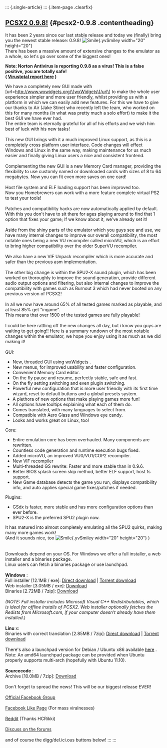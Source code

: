 ::: {.single-article}
::: {.item-page .clearfix}
## [PCSX2 0.9.8!](/85-pcsx2-0-9-8.html) {#pcsx2-0.9.8 .contentheading}

It has been 2 years since our last stable release and today we (finally)
bring you the newest stable release: 0.9.8!
![Smile](https://pcsx2.net/images/stories/frontend/smilies/smile.gif){.yvSmiley
width="20" height="20"}\
There has been a massive amount of extensive changes to the emulator as
a whole, so let\'s go over some of the biggest ones!

**Note: Norton Antivirus is reporting 0.9.8 as a virus! This is a false
positive, you are totally safe!**\
**( [Virustotal report
here](http://www.virustotal.com/file-scan/report.html?id=fe6efa4e21068f4e391184718baf5d88d03995b4fad56b97dab22873dcdd9cd3-1304289866)
)**

We have a completely new GUI made with
\[url=http://www.wxwidgets.org/\]wxWidgets\[/url\] to make the whole
user experience simpler and more user friendly, whilst providing us with
a platform in which we can easily add new features. For this we have to
give our thanks to Air (Jake Stine) who recently left the team, who
worked on this for many months (in what was pretty much a solo effort)
to make it the best GUI we have ever had.\
The entire team is eternally grateful for all of his efforts and we wish
him best of luck with his new tasks!\
\
This new GUI brings with it a much improved Linux support, as this is a
completely cross platform user interface. Code changes will effect
Windows and Linux in the same way, making maintenance for us much easier
and finally giving Linux users a nice and consistent frontend.\
\
Complementing the new GUI is a new Memory Card manager, providing the
flexibility to use customly named or downloaded cards with sizes of 8 to
64 megabytes. Now you can fit even more saves on one card!\
\
Host file system and ELF loading support has been improved too.\
Now you Homebrewers can work with a more feature complete virtual PS2 to
test your tools!\
\
Patches and compatibility hacks are now automatically applied by
default.\
With this you don\'t have to sit there for ages playing around to find
that 1 option that fixes your game; If we know about it, we\'ve already
set it!\
\
Aside from the shiny parts of the emulator which you guys see and use,
we have many internal changes to improve our overall compatibility, the
most notable ones being a new VU recompiler called microVU, which is an
effort to bring higher compatibility over the older SuperVU recompiler.\
\
We also have a new VIF Unpack recompiler which is more accurate and
safer than the previous asm implementation.\
\
The other big change is within the SPU2-X sound plugin, which has been
worked on thoroughly to improve the sound generation, provide different
audio output options and filtering, but also internal changes to improve
the compatibility with games such as Burnout 3 which had never booted on
any previous version of PCSX2!\
\
In all we now have around 65% of all tested games marked as playable,
and at least 85% get \"ingame\".\
This means that over 1500 of the tested games are fully playable!\
\
I could be here rattling off the new changes all day, but i know you
guys are waiting to get going!! Here is a summary rundown of the most
notable changes within the emulator, we hope you enjoy using it as much
as we did making it!\
\
GUI:

-   New, threaded GUI using [wxWidgets](http://www.wxwidgets.org/) .
-   New menus, for improved usability and faster configuration.
-   Convenient Memory Card editor.
-   On the fly pause and resume, perfectly stable, safe and fast.
-   On the fly setting switching and even plugin switching.
-   Powerful new configuration that is more user friendly with its first
    time wizard, reset to default buttons and a global presets system.
-   A plethora of new options that make playing games more fun!
-   All options have tooltips explaining what each of them do.
-   Comes translated, with many languages to select from.
-   Compatible with Aero Glass and Windows eye candy.
-   Looks and works great on Linux, too!

Core:

-   Entire emulation core has been overhauled. Many components are
    rewritten.
-   Countless code generation and runtime execution bugs fixed.
-   Added microVU, an improved VU0/VU1/COP2 recompiler.
-   New VIF recompiler
-   Multi-threaded GS rewrite: Faster and more stable than in 0.9.6.
-   Better BIOS splash screen skip method, better ELF support, host fs
    support.
-   New Game database detects the game you run, displays compatibility
    info, and auto applies special game fixes/patches if needed.

Plugins:

-   GSdx is faster, more stable and has more configuration options than
    ever before.
-   SPU2-X is the preferred SPU2 plugin now.

It has matured into almost completely emulating all the SPU2 quirks,
making many more games work!\
(And it sounds nice, too
![Smile](https://pcsx2.net/images/stories/frontend/smilies/smile.gif){.yvSmiley
width="20" height="20"} )\
\
\
Downloads depend on your OS. For Windows we offer a full installer, a
web installer and a binaries package.\
Linux users can fetch a binaries package or use launchpad.\
\
**Windows** :\
Full installer \[12.1MB / exe\]: [Direct
download](http://code.google.com/p/pcsx2/downloads/detail?name=pcsx2-0.9.8-r4600-setup.exe&amp;can=2&amp;q=)
\| [Torrent
download](http://tracker.pcsx2.net/download.php?id=24&amp;name=pcsx2098r4600setup.torrent)\
Web installer \[3.05MB / exe\]:
[Download](http://code.google.com/p/pcsx2/downloads/detail?name=pcsx2-0.9.8-r4600-websetup.exe)\
Binaries \[2.72MB / 7zip\]:
[Download](http://code.google.com/p/pcsx2/downloads/detail?name=pcsx2-0.9.8-r4600-binaries.7z)\
\
*(NOTE: Full installer includes Microsoft Visual C++ Redistributables,
which is ideal for offline installs of PCSX2. Web installer optionally
fetches the Redists from Microsoft.com, if your computer doesn\'t
already have them installed.)*\
\
**Linu** x:\
Binaries with correct translation \[2.85MB / 7zip\]: [Direct
download](http://code.google.com/p/pcsx2/downloads/detail?name=pcsx2-0.9.8-r4594-linux~translation_fix.tar.gz&amp;can=2&amp;q=)
\| [Torrent
download](http://tracker.pcsx2.net/download.php?id=25&amp;name=pcsx2-0.9.8-r4594-linux.tar.gz.torrent)\
\
There\'s also a launchpad version for Debian / Ubuntu x86 available
[here](https://launchpad.net/~gregory-hainaut/+archive/pcsx2.official.ppa)
.\
Note: An amd64 launchpad package can be provided when Ubuntu properly
supports multi-arch (hopefully with Ubuntu 11.10).\
\
**Sourcecode** :\
Archive \[10.0MB / 7zip\]:
[Download](/download/releases/source-code/summary/7-source/3-pcsx2-0-9-8-source-code.html)\
\
Don\'t forget to spread the news! This will be our biggest release
EVER!\
\
[Official Facebook
Group](http://www.facebook.com/group.php?gid=98483509559)\
\
[Facebook Like
Page](http://www.facebook.com/#!/pages/Pcsx2-098/145051045565631) (For
mass viralnesses)\
\
[Reddit](http://www.reddit.com/r/gaming/comments/h1eh6/ps2_emulator_pcsx2_updated_to_098_improvements/)
(Thanks HCRikki)\
\
[Discuss on the
forums](http://forums.pcsx2.net/Thread-PCSX2-0-9-8--21539)\
\
and of course the digg/del.ici.ous buttons below!
:::
:::

